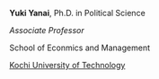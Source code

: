**Yuki Yanai**, Ph.D. in Political Science

*Associate Professor*

School of Econmics and Management

[Kochi University of Technology](https://www.kochi-tech.ac.jp/kut/english/)

<!--
**yukiyanai/yukiyanai** is a ✨ _special_ ✨ repository because its `README.md` (this file) appears on your GitHub profile.

Here are some ideas to get you started:

- 🔭 I’m currently working on ...
- 🌱 I’m currently learning ...
- 👯 I’m looking to collaborate on ...
- 🤔 I’m looking for help with ...
- 💬 Ask me about ...
- 📫 How to reach me: ...
- 😄 Pronouns: ...
- ⚡ Fun fact: ...
-->
